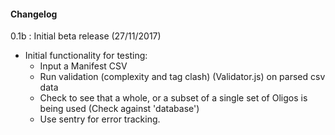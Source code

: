 #### Changelog 
0.1b : Initial beta release (27/11/2017)

* Initial functionality for testing:
    *  Input a Manifest CSV
    *  Run validation (complexity and tag clash) (Validator.js) on parsed csv data
    *  Check to see that a whole, or a subset of a single set of Oligos is being used (Check against 'database')
    *  Use sentry for error tracking.